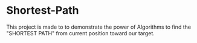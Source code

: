 # Shortest-Path
This project is made to to demonstrate the power of Algorithms to find the "SHORTEST PATH" from current position toward our target.
